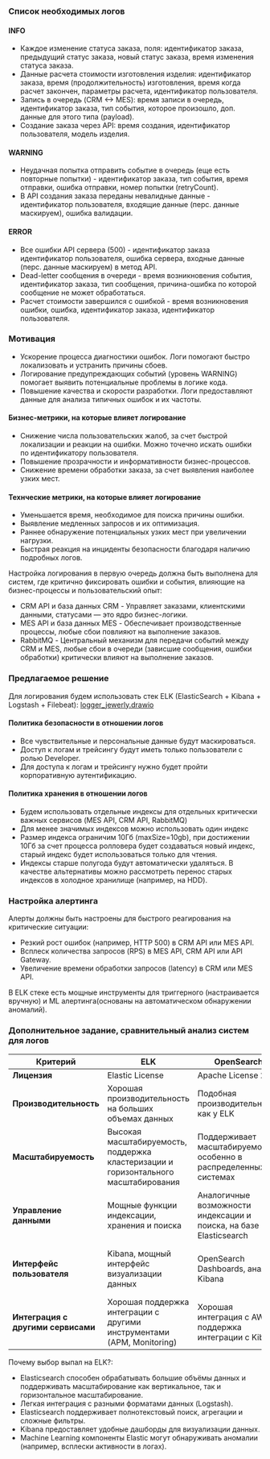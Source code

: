 ### Список необходимых логов

#### INFO

- Каждое изменение статуса заказа, поля: идентификатор заказа, предыдущий статус заказа, новый статус заказа, время изменения статуса заказа.
- Данные расчета стоимости изготовления изделия: идентификатор заказа, время (продолжительность) изготовления, время когда расчет закончен, параметры расчета, идентификатор пользователя.
- Запись в очередь (CRM <-> MES): время записи в очередь, идентификатор заказа, тип события, которое произошло, доп. данные для этого типа (payload).
- Создание заказа через API: время создания, идентификатор пользователя, модель изделия.


#### WARNING
- Неудачная попытка отправить событие в очередь (еще есть повторные попытки) - идентификатор заказа, тип события, время отправки, ошибка отправки, номер попытки (retryCount).
- В API создания заказа переданы невалидные данные - идентификатор пользователя, входящие данные (перс. данные маскируем), ошибка валидации.


#### ERROR
- Все ошибки API сервера (500) - идентификатор заказа идентификатор пользователя, ошибка сервера, входные данные (перс. данные маскируем) в метод API.
- Dead-letter сообщения в очереди - время возникновения события, идентификатор заказа, тип сообщения, причина-ошибка по которой сообщение не может обработаться.
- Расчет стоимости завершился с ошибкой - время возникновения ошибки, ошибка, идентификатор заказа, идентификатор пользователя.


### Мотивация
- Ускорение процесса диагностики ошибок. Логи помогают быстро локализовать и устранить причины сбоев.
- Логирование предупреждающих событий (уровень WARNING) помогает выявить потенциальные проблемы в логике кода.
- Повышение качества и скорости разработки. Логи предоставляют данные для анализа типичных ошибок и их частоты.

#### Бизнес-метрики, на которые влияет логирование
- Снижение числа пользовательских жалоб, за счет быстрой локализации и реакции на ошибки. Можно точечно искать ошибки по идентификатору пользователя.
- Повышение прозрачности и информативности бизнес-процессов.
- Снижение времени обработки заказа, за счет выявления наиболее узких мест.

#### Технческие метрики, на которые влияет логирование
- Уменьшается время, необходимое для поиска причины ошибки.
- Выявление медленных запросов и их оптимизация.
- Раннее обнаружение потенциальных узких мест при увеличении нагрузки.
- Быстрая реакция на инциденты безопасности благодаря наличию подробных логов.

Настройка логирования в первую очередь должна быть выполнена для систем, где критично фиксировать ошибки и события, влияющие на бизнес-процессы и пользовательский опыт:
- CRM API и база данных CRM - Управляет заказами, клиентскими данными, статусами — это ядро бизнес-логики.
- MES API и база данных MES - Обеспечивает производственные процессы, любые сбои повлияют на выполнение заказов.
- RabbitMQ - Центральный механизм для передачи событий между CRM и MES, любые сбои в очереди (зависшие сообщения, ошибки обработки) критически влияют на выполнение заказов.

### Предлагаемое решение
Для логирования будем использовать стек ELK (ElasticSearch + Kibana + Logstash + Filebeat): [logger_jewerly.drawio](logger_jewerly.drawio)

#### Политика безопасности в отношении логов
- Все чувствительные и персональные данные будут маскироваться.
- Доступ к логам и трейсингу будут иметь только пользователи с ролью Developer.
- Для доступа к логам и трейсингу нужно будет пройти корпоративную аутентификацию.

#### Политика хранения в отношении логов
- Будем использовать отдельные индексы для отдельных критически важных сервисов (MES API, CRM API, RabbitMQ)
- Для менее значимых индексов можно использовать один индекс
- Размер индекса ограничим 10Гб (maxSize=10gb), при достижении 10Гб за счет процесса ролловера будет создаваться новый индекс, старый индекс будет использоваться только для чтения.
- Индексы старше полугода будут автоматически удаляться. В качестве альтернативы можно рассмотреть перенос старых индексов в холодное хранилище (например, на HDD).

### Настройка алертинга
Алерты должны быть настроены для быстрого реагирования на критические ситуации:
- Резкий рост ошибок (например, HTTP 500) в CRM API или MES API.
- Всплеск количества запросов (RPS) в MES API, CRM API или API Gateway.
- Увеличение времени обработки запросов (latency) в CRM или MES API.

В ELK стеке есть мощные инструменты для триггерного (настраивается вручную) и ML алертинга(основаны на автоматическом обнаружении аномалий).

### Дополнительное задание, сравнительный анализ систем для логов 

| **Критерий**              | **ELK**                                | **OpenSearch**                       | **Splunk**                             |
|---------------------------|----------------------------------------|--------------------------------------|----------------------------------------|
| **Лицензия**               | Elastic License                        | Apache License 2.0                   | Проприетарная                          |
| **Производительность**     | Хорошая производительность на больших объемах данных | Подобная производительность как у ELK | Отличная производительность при очень больших объемах данных |
| **Масштабируемость**       | Высокая масштабируемость, поддержка кластеризации и горизонтального масштабирования | Поддерживает масштабируемость, особенно в распределенных системах | Высокая масштабируемость, но дорогостоящие инфраструктурные ресурсы |
| **Управление данными**     | Мощные функции индексации, хранения и поиска | Аналогичные возможности индексации и поиска, на базе Elasticsearch | Индексация и поиск логов, но с меньшей гибкостью настройки |
| **Интерфейс пользователя** | Kibana, мощный интерфейс визуализации данных | OpenSearch Dashboards, аналог Kibana | Простой интерфейс с большими возможностями для отчетности и визуализации |
| **Интеграция с другими сервисами** | Хорошая поддержка интеграции с другими инструментами (APM, Monitoring) | Хорошая интеграция с AWS, поддержка интеграции с Kibana | Множество интеграций с облачными сервисами и другими системами |

Почему выбор выпал на ELK?:
- Elasticsearch способен обрабатывать большие объёмы данных и поддерживать масштабирование как вертикальное, так и горизонтальное масштабирование.
- Легкая интеграция с разными форматами данных (Logstash).
- Elasticsearch поддерживает полнотекстовый поиск, агрегации и сложные фильтры.
- Kibana предоставляет удобные дашборды для визуализации данных.
- Machine Learning компоненты Elastic могут обнаруживать аномалии (например, всплески активности в логах).
